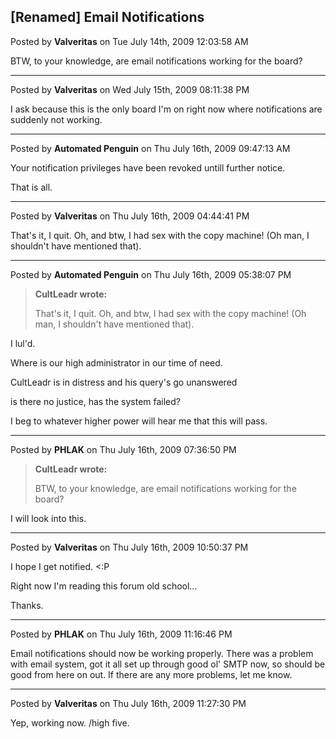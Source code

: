 ## [Renamed] Email Notifications
Posted by **Valveritas** on Tue July 14th, 2009 12:03:58 AM

BTW, to your knowledge, are email notifications working for the board?

--------------------------------------------------------------------------------

Posted by **Valveritas** on Wed July 15th, 2009 08:11:38 PM

I ask because this is the only board I'm on right now where notifications are
suddenly not working.

--------------------------------------------------------------------------------

Posted by **Automated Penguin** on Thu July 16th, 2009 09:47:13 AM

Your notification privileges have been revoked untill further notice.

That is all.

--------------------------------------------------------------------------------

Posted by **Valveritas** on Thu July 16th, 2009 04:44:41 PM

That's it, I quit.  Oh, and btw, I had sex with the copy machine!  (Oh man, I
shouldn't have mentioned that).

--------------------------------------------------------------------------------

Posted by **Automated Penguin** on Thu July 16th, 2009 05:38:07 PM

> **CultLeadr wrote:**
>
> That's it, I quit.  Oh, and btw, I had sex with the copy machine!  (Oh man, I
> shouldn't have mentioned that).

I lul'd.

Where is our high administrator in our time of need.

CultLeadr is in distress and his query's go unanswered

is there no justice, has the system failed?

I beg to whatever higher power will hear me that this will pass.

--------------------------------------------------------------------------------

Posted by **PHLAK** on Thu July 16th, 2009 07:36:50 PM

> **CultLeadr wrote:**
>
> BTW, to your knowledge, are email notifications working for the board?

I will look into this.

--------------------------------------------------------------------------------

Posted by **Valveritas** on Thu July 16th, 2009 10:50:37 PM

I hope I get notified. <:P

Right now I'm reading this forum old school...

Thanks.

--------------------------------------------------------------------------------

Posted by **PHLAK** on Thu July 16th, 2009 11:16:46 PM

Email notifications should now be working properly.  There was a problem with
email system, got it all set up through good ol' SMTP now, so should be good
from here on out.  If there are any more problems, let me know.

--------------------------------------------------------------------------------

Posted by **Valveritas** on Thu July 16th, 2009 11:27:30 PM

Yep, working now.  /high five.

